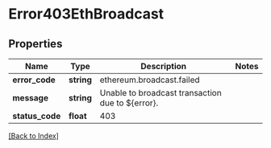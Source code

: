 # Error403EthBroadcast

## Properties

Name | Type | Description | Notes
------------ | ------------- | ------------- | -------------
**error_code** | **string** | ethereum.broadcast.failed |
**message** | **string** | Unable to broadcast transaction due to ${error}. |
**status_code** | **float** | 403 |

[[Back to Index]](../index.md)
